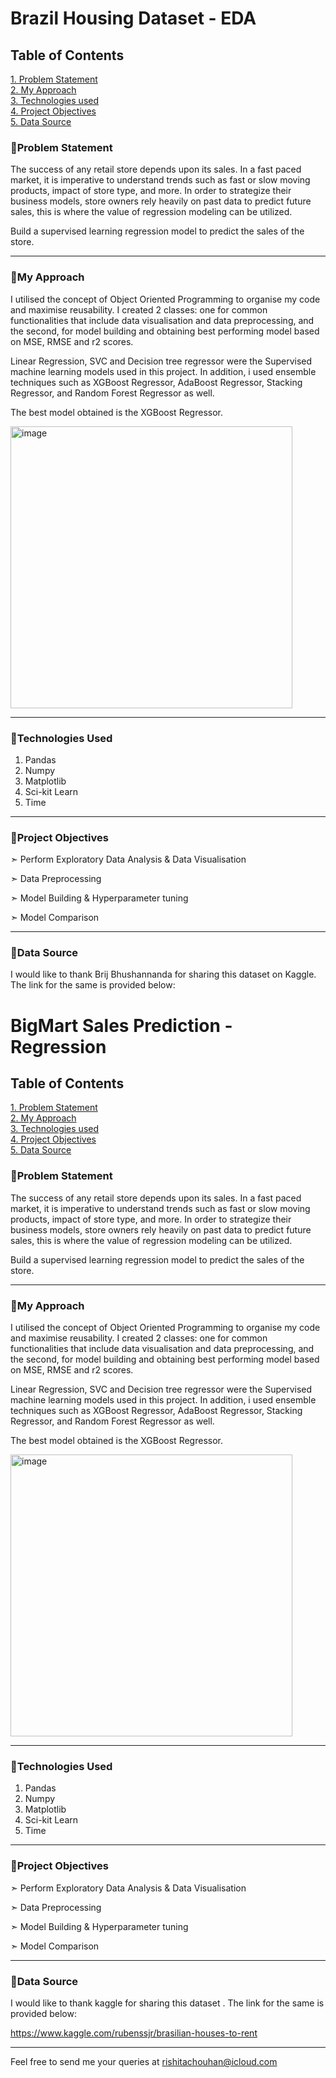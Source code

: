 # Brazil Housing Dataset - EDA


## **Table of Contents**

[1. Problem Statement](#problem-statement)   
[2. My Approach](#my-approach)   
[3. Technologies used](#technologies-used)   
[4. Project Objectives](#project-objectives)    
[5. Data Source](#data-source)

### 🔸Problem Statement

The success of any retail store depends upon its sales. 
In a fast paced market, it is imperative to understand trends such as fast or slow moving products, impact of store type, and more. 
In order to strategize their business models, store owners rely heavily on past data to predict future sales, this is where the value of regression modeling can be utilized.

Build a supervised learning regression model to predict the sales of the store. 

---

### 🔸My Approach

I utilised the concept of Object Oriented Programming to organise my code and maximise reusability. I created 2 classes: one for common functionalities that include data visualisation and data preprocessing, and the second, for model building and obtaining best performing model based on MSE, RMSE and r2 scores. 

Linear Regression, SVC and Decision tree regressor were the Supervised machine learning models used in this project. In addition, i used ensemble techniques such as XGBoost Regressor, AdaBoost Regressor, Stacking Regressor, and Random Forest Regressor as well. 

The best model obtained is the XGBoost Regressor. 

<img width="451" alt="image" src="https://user-images.githubusercontent.com/106082126/207529266-b348b2b7-05b4-4af7-b50e-e4e06d6712d2.png">

---

### 🔸Technologies Used

1. Pandas
2. Numpy
3. Matplotlib
4. Sci-kit Learn
5. Time

---

### 🔸Project Objectives

➣ Perform Exploratory Data Analysis & Data Visualisation

➣ Data Preprocessing

➣ Model Building & Hyperparameter tuning

➣ Model Comparison

---

### 🔸Data Source

I would like to thank Brij Bhushannanda for sharing this dataset on Kaggle. The link for the same is provided below:

# BigMart Sales Prediction - Regression


## **Table of Contents**

[1. Problem Statement](#problem-statement)   
[2. My Approach](#my-approach)   
[3. Technologies used](#technologies-used)   
[4. Project Objectives](#project-objectives)    
[5. Data Source](#data-source)

### 🔸Problem Statement

The success of any retail store depends upon its sales. 
In a fast paced market, it is imperative to understand trends such as fast or slow moving products, impact of store type, and more. 
In order to strategize their business models, store owners rely heavily on past data to predict future sales, this is where the value of regression modeling can be utilized.

Build a supervised learning regression model to predict the sales of the store. 

---

### 🔸My Approach

I utilised the concept of Object Oriented Programming to organise my code and maximise reusability. I created 2 classes: one for common functionalities that include data visualisation and data preprocessing, and the second, for model building and obtaining best performing model based on MSE, RMSE and r2 scores. 

Linear Regression, SVC and Decision tree regressor were the Supervised machine learning models used in this project. In addition, i used ensemble techniques such as XGBoost Regressor, AdaBoost Regressor, Stacking Regressor, and Random Forest Regressor as well. 

The best model obtained is the XGBoost Regressor. 

<img width="451" alt="image" src="https://user-images.githubusercontent.com/106082126/207529266-b348b2b7-05b4-4af7-b50e-e4e06d6712d2.png">

---

### 🔸Technologies Used

1. Pandas
2. Numpy
3. Matplotlib
4. Sci-kit Learn
5. Time

---

### 🔸Project Objectives

➣ Perform Exploratory Data Analysis & Data Visualisation

➣ Data Preprocessing

➣ Model Building & Hyperparameter tuning

➣ Model Comparison

---

### 🔸Data Source

I would like to thank kaggle  for sharing this dataset . The link for the same is provided below:

https://www.kaggle.com/rubenssjr/brasilian-houses-to-rent

---

Feel free to send me your queries at rishitachouhan@icloud.com
